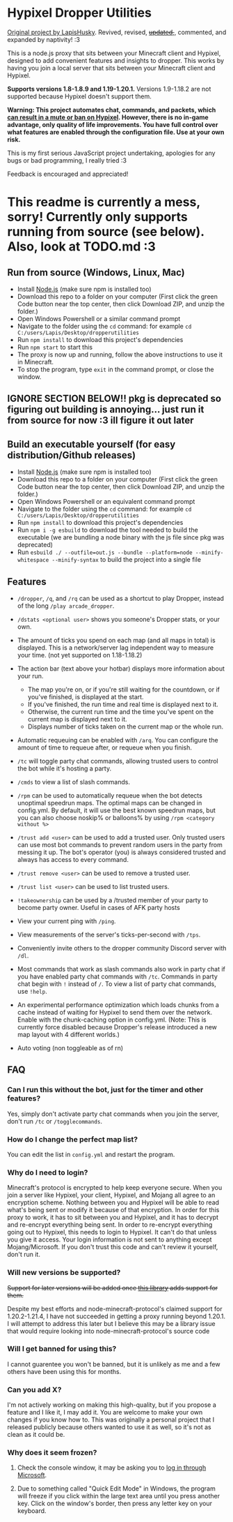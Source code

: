 # Hypixel Dropper Utilities
[Original project by LapisHusky](https://github.com/LapisHusky/dropperutilities). Revived, revised, [~~updated,~~](#Will-new-versions-be-supported), commented, and expanded by naptivity! :3

This is a node.js proxy that sits between your Minecraft client and Hypixel, designed to add convenient features and insights to dropper. This works by having you join a local server that sits between your Minecraft client and Hypixel.

<strong>Supports versions 1.8-1.8.9 and 1.19-1.20.1.</strong> Versions 1.9-1.18.2 are not supported because Hypixel doesn't support them.

**Warning: This project automates chat, commands, and packets, which [can result in a mute or ban on Hypixel](https://hypixel.net/terms/#term-2). However, there is no in-game advantage, only quality of life improvements. You have full control over what features are enabled through the configuration file. Use at your own risk.**

This is my first serious JavaScript project undertaking, apologies for any bugs or bad programming, I really tried :3

Feedback is encouraged and appreciated!

# This readme is currently a mess, sorry! Currently only supports running from source (see below). Also, look at TODO.md :3



<!-- ill add back the release instructions once i get a damn release working :( -->

<!-- ## How to use (Windows)
- Download the file from [releases](https://github.com/naptivity/dropperutilities/releases) windows.exe.
- You may move the downloaded file to a separate folder, or leave it where it was.
- Run the .exe file to start the proxy. This program is not officially approved by Microsoft, so Windows may present a security warning. You can click More Info and find a Run Anyway button. A new window should pop up. If everything goes as it should, you should see the text: `Proxy started. You may now join localhost in Minecraft. Keep this window open in the background.`
- Add a multiplayer server with the IP `localhost` in a supported Minecraft version.
- Join the server
- Check the window from earlier. You may need to follow login instructions there the first time you run this, afterwards login information is saved. [Why do I need to login?](#Why-do-I-need-to-login)
- See features for commands
- Once you're in Hypixel, you can use `/tc` or `/togglecommands` to toggle party chat commands on or off. By default, they are deactivated.
- Create or join a party
- Run `/party chat !help` or `/commands` for a list of commands
- To stop the program, close the window. This will disconnect you if you're still logged into Minecraft. -->


<!-- README TODO

Make properly updated features section and link it here

Standardize whether or not there are periods at the end of things lol either be serious or dont pick a side

Move features, FAQ, and maybe even setup to their own file and keep readme concise (shortened versions of each)





 -->


## Run from source (Windows, Linux, Mac)
- Install [Node.js](https://nodejs.org/en/download/) (make sure npm is installed too)
- Download this repo to a folder on your computer (First click the green Code button near the top center, then click Download ZIP, and unzip the folder.)
- Open Windows Powershell or a similar command prompt
- Navigate to the folder using the `cd` command: for example `cd C:/users/Lapis/Desktop/dropperutilities`
- Run `npm install` to download this project's dependencies
- Run `npm start` to start this
- The proxy is now up and running, follow the above instructions to use it in Minecraft.
- To stop the program, type `exit` in the command prompt, or close the window.


## IGNORE SECTION BELOW!! pkg is deprecated so figuring out building is annoying... just run it from source for now :3 ill figure it out later 
## Build an executable yourself (for easy distribution/Github releases) 
- Install [Node.js](https://nodejs.org/en/download/) (make sure npm is installed too)
- Download this repo to a folder on your computer (First click the green Code button near the top center, then click Download ZIP, and unzip the folder.)
- Open Windows Powershell or an equivalent command prompt
- Navigate to the folder using the `cd` command: for example `cd C:/users/Lapis/Desktop/dropperutilities`
- Run `npm install` to download this project's dependencies
- Run `npm i -g esbuild` to download the tool needed to build the executable (we are bundling a node binary with the js file since pkg was deprecated)
- Run `esbuild ./ --outfile=out.js --bundle --platform=node --minify-whitespace --minify-syntax` to build the project into a single file
<!-- - Download your platform's node binary from https://nodejs.org/dist/v22.5.0/ <strong>(I am using Windows, following steps slightly vary on other OSes but is roughly the same)</strong>
  - Quick powershell command to do so: `Invoke-WebRequest https://nodejs.org/dist/v22.5.0/win-x64/node.exe -OutFile node.exe`
- 
- Run the powershell `cmd /c "copy /b node.exe+out.js out.exe"` to bundle the program and the node executable into one.
- You may delete node.exe afterwards -->



## Features
- `/dropper`, `/q`, and `/rq` can be used as a shortcut to play Dropper, instead of the long `/play arcade_dropper`.
- `/dstats <optional user>` shows you someone's Dropper stats, or your own.
- The amount of ticks you spend on each map (and all maps in total) is displayed. This is a network/server lag independent way to measure your time. (not yet supported on 1.18-1.18.2)
- The action bar (text above your hotbar) displays more information about your run.
  - The map you're on, or if you're still waiting for the countdown, or if you've finished, is displayed at the start.
  - If you've finished, the run time and real time is displayed next to it.
  - Otherwise, the current run time and the time you've spent on the current map is displayed next to it.
  - Displays number of ticks taken on the current map or the whole run.
- Automatic requeuing can be enabled with `/arq`. You can configure the amount of time to requeue after, or requeue when you finish.
- `/tc` will toggle party chat commands, allowing trusted users to control the bot while it's hosting a party.
- `/cmds` to view a list of slash commands.
- `/rpm` can be used to automatically requeue when the bot detects unoptimal speedrun maps. The optimal maps can be changed in config.yml. By default, it will use the best known speedrun maps, but you can also choose noskip% or balloons% by using `/rpm <category without %>`
- `/trust add <user>` can be used to add a trusted user. Only trusted users can use most bot commands to prevent random users in the party from messing it up. The bot's operator (you) is always considered trusted and always has access to every command.
- `/trust remove <user>` can be used to remove a trusted user.
- `/trust list <user>` can be used to list trusted users.
- `!takeownership` can be used by a /trusted member of your party to become party owner. Useful in cases of AFK party hosts

- View your current ping with `/ping`.
- View measurements of the server's ticks-per-second with `/tps`.
- Conveniently invite others to the dropper community Discord server with `/dl`.
- Most commands that work as slash commands also work in party chat if you have enabled party chat commands with `/tc`. Commands in party chat begin with `!` instead of `/`. To view a list of party chat commands, use `!help`.
- An experimental performance optimization which loads chunks from a cache instead of waiting for Hypixel to send them over the network. Enable with the chunk-caching option in config.yml. (Note: This is currently force disabled because Dropper's release introduced a new map layout with 4 different worlds.)
- Auto voting (non toggleable as of rn)





## FAQ

### Can I run this without the bot, just for the timer and other features?
Yes, simply don't activate party chat commands when you join the server, don't run `/tc` or `/togglecommands`.

### How do I change the perfect map list?
You can edit the list in `config.yml` and restart the program.

### Why do I need to login?
Minecraft's protocol is encrypted to help keep everyone secure. When you join a server like Hypixel, your client, Hypixel, and Mojang all agree to an encryption scheme. Nothing between you and Hypixel will be able to read what's being sent or modify it because of that encryption. In order for this proxy to work, it has to sit between you and Hypixel, and it has to decrypt and re-encrypt everything being sent. In order to re-encrypt everything going out to Hypixel, this needs to login to Hypixel. It can't do that unless you give it access.
Your login information is not sent to anything except Mojang/Microsoft. If you don't trust this code and can't review it yourself, don't run it.

### Will new versions be supported?
~~Support for later versions will be added once [this library](https://github.com/PrismarineJS/node-minecraft-protocol) adds support for them.~~

Despite my best efforts and node-minecraft-protocol's claimed support for 1.20.2-1.21.4, I have not succeeded in getting a proxy running beyond 1.20.1. I will attempt to address this later but I believe this may be a library issue that would require looking into node-minecraft-protocol's source code

### Will I get banned for using this?
I cannot guarentee you won't be banned, but it is unlikely as me and a few others have been using this for months.

### Can you add X?
I'm not actively working on making this high-quality, but if you propose a feature and I like it, I may add it. You are welcome to make your own changes if you know how to. This was originally a personal project that I released publicly because others wanted to use it as well, so it's not as clean as it could be.

### Why does it seem frozen?
1. Check the console window, it may be asking you to [log in through Microsoft](#Why-do-I-need-to-login).

2. Due to something called "Quick Edit Mode" in Windows, the program will freeze if you click within the large text area until you press another key. Click on the window's border, then press any letter key on your keyboard.